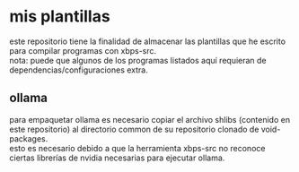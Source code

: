 # mis plantillas

este repositorio tiene la finalidad de almacenar las plantillas que he escrito para compilar programas con xbps-src.  
nota: puede que algunos de los programas listados aquí requieran de dependencias/configuraciones extra.

## ollama

para empaquetar ollama es necesario copiar el archivo shlibs (contenido en este repositorio) al directorio common de su repositorio clonado de void-packages.  
esto es necesario debido a que la herramienta xbps-src no reconoce ciertas librerías de nvidia necesarias para ejecutar ollama.
